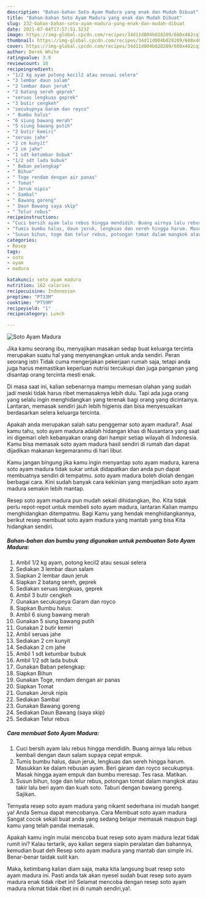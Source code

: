 ```yaml
---
description: "Bahan-bahan Soto Ayam Madura yang enak dan Mudah Dibuat"
title: "Bahan-bahan Soto Ayam Madura yang enak dan Mudah Dibuat"
slug: 232-bahan-bahan-soto-ayam-madura-yang-enak-dan-mudah-dibuat
date: 2021-07-04T17:57:51.523Z
image: https://img-global.cpcdn.com/recipes/34d11d004b028209/680x482cq70/soto-ayam-madura-foto-resep-utama.jpg
thumbnail: https://img-global.cpcdn.com/recipes/34d11d004b028209/680x482cq70/soto-ayam-madura-foto-resep-utama.jpg
cover: https://img-global.cpcdn.com/recipes/34d11d004b028209/680x482cq70/soto-ayam-madura-foto-resep-utama.jpg
author: Derek White
ratingvalue: 3.9
reviewcount: 10
recipeingredient:
- "1/2 kg ayam potong kecil2 atau sesuai selera"
- "3 lembar daun salam"
- "2 lembar daun jeruk"
- "2 batang sereh geprek"
- "seruas lengkuas geprek"
- "3 butir cengkeh"
- "secukupnya Garam dan royco"
- " Bumbu halus"
- "6 siung bawang merah"
- "5 siung bawang putih"
- "2 butir kemiri"
- "seruas jahe"
- "2 cm kunyit"
- "2 cm jahe"
- "1 sdt ketumbar bubuk"
- "1/2 sdt lada bubuk"
- " Baban pelengkap"
- " Bihun"
- " Toge rendam dengan air panas"
- " Tomat"
- " Jeruk nipis"
- " Sambal"
- " Bawang goreng"
- " Daun Bawang saya skip"
- " Telur rebus"
recipeinstructions:
- "Cuci bersih ayam lalu rebus hingga mendidih. Buang airnya lalu rebus kembali dengan daun salam supaya cepat empuk."
- "Tumis bumbu halus, daun jeruk, lengkuas dan sereh hingga harum. Masukkan ke dalam rebusan ayam. Beri garam dan royco secukupnya. Masak hingga ayam empuk dan bumbu meresap. Tes rasa. Matikan."
- "Susun bihun, toge dan telur rebus, potongan tomat dalam mangkok atau takir lalu beri ayam dan kuah soto. Taburi dengan bawang goreng. Sajikan."
categories:
- Resep
tags:
- soto
- ayam
- madura

katakunci: soto ayam madura 
nutrition: 162 calories
recipecuisine: Indonesian
preptime: "PT33M"
cooktime: "PT59M"
recipeyield: "1"
recipecategory: Lunch

---
```



![Soto Ayam Madura](https://img-global.cpcdn.com/recipes/34d11d004b028209/680x482cq70/soto-ayam-madura-foto-resep-utama.jpg)

Jika kamu seorang ibu, menyajikan masakan sedap buat keluarga tercinta merupakan suatu hal yang menyenangkan untuk anda sendiri. Peran seorang istri Tidak cuma mengerjakan pekerjaan rumah saja, tetapi anda juga harus memastikan keperluan nutrisi tercukupi dan juga panganan yang disantap orang tercinta mesti enak.

Di masa  saat ini, kalian sebenarnya mampu memesan olahan yang sudah jadi meski tidak harus ribet memasaknya lebih dulu. Tapi ada juga orang yang selalu ingin menghidangkan yang terenak bagi orang yang dicintainya. Lantaran, memasak sendiri jauh lebih higienis dan bisa menyesuaikan berdasarkan selera keluarga tercinta. 



Apakah anda merupakan salah satu penggemar soto ayam madura?. Asal kamu tahu, soto ayam madura adalah hidangan khas di Nusantara yang saat ini digemari oleh kebanyakan orang dari hampir setiap wilayah di Indonesia. Kamu bisa memasak soto ayam madura hasil sendiri di rumah dan dapat dijadikan makanan kegemaranmu di hari libur.

Kamu jangan bingung jika kamu ingin menyantap soto ayam madura, karena soto ayam madura tidak sukar untuk didapatkan dan anda pun dapat membuatnya sendiri di tempatmu. soto ayam madura boleh diolah dengan berbagai cara. Kini sudah banyak cara kekinian yang menjadikan soto ayam madura semakin lebih mantap.

Resep soto ayam madura pun mudah sekali dihidangkan, lho. Kita tidak perlu repot-repot untuk membeli soto ayam madura, lantaran Kalian mampu menghidangkan ditempatmu. Bagi Kamu yang hendak menghidangkannya, berikut resep membuat soto ayam madura yang mantab yang bisa Kita hidangkan sendiri.

<!--inarticleads1-->

##### Bahan-bahan dan bumbu yang digunakan untuk pembuatan Soto Ayam Madura:

1. Ambil 1/2 kg ayam, potong kecil2 atau sesuai selera
1. Sediakan 3 lembar daun salam
1. Siapkan 2 lembar daun jeruk
1. Siapkan 2 batang sereh, geprek
1. Sediakan seruas lengkuas, geprek
1. Ambil 3 butir cengkeh
1. Gunakan secukupnya Garam dan royco
1. Siapkan  Bumbu halus:
1. Ambil 6 siung bawang merah
1. Gunakan 5 siung bawang putih
1. Gunakan 2 butir kemiri
1. Ambil seruas jahe
1. Sediakan 2 cm kunyit
1. Sediakan 2 cm jahe
1. Ambil 1 sdt ketumbar bubuk
1. Ambil 1/2 sdt lada bubuk
1. Gunakan  Baban pelengkap:
1. Siapkan  Bihun
1. Gunakan  Toge, rendam dengan air panas
1. Siapkan  Tomat
1. Gunakan  Jeruk nipis
1. Sediakan  Sambal
1. Gunakan  Bawang goreng
1. Sediakan  Daun Bawang (saya skip)
1. Sediakan  Telur rebus




<!--inarticleads2-->

##### Cara membuat Soto Ayam Madura:

1. Cuci bersih ayam lalu rebus hingga mendidih. Buang airnya lalu rebus kembali dengan daun salam supaya cepat empuk.
1. Tumis bumbu halus, daun jeruk, lengkuas dan sereh hingga harum. Masukkan ke dalam rebusan ayam. Beri garam dan royco secukupnya. Masak hingga ayam empuk dan bumbu meresap. Tes rasa. Matikan.
1. Susun bihun, toge dan telur rebus, potongan tomat dalam mangkok atau takir lalu beri ayam dan kuah soto. Taburi dengan bawang goreng. Sajikan.




Ternyata resep soto ayam madura yang nikamt sederhana ini mudah banget ya! Anda Semua dapat mencobanya. Cara Membuat soto ayam madura Sangat cocok sekali buat anda yang sedang belajar memasak maupun bagi kamu yang telah pandai memasak.

Apakah kamu ingin mulai mencoba buat resep soto ayam madura lezat tidak rumit ini? Kalau tertarik, ayo kalian segera siapin peralatan dan bahannya, kemudian buat deh Resep soto ayam madura yang mantab dan simple ini. Benar-benar taidak sulit kan. 

Maka, ketimbang kalian diam saja, maka kita langsung buat resep soto ayam madura ini. Pasti anda tak akan nyesel sudah buat resep soto ayam madura enak tidak ribet ini! Selamat mencoba dengan resep soto ayam madura nikmat tidak ribet ini di rumah sendiri,ya!.


